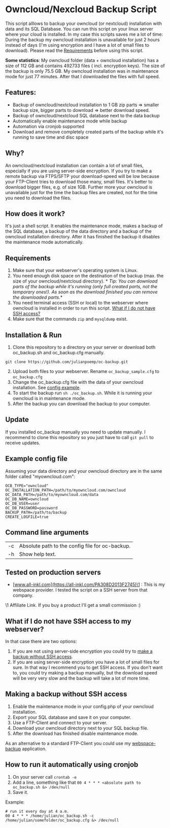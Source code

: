 # Owncloud/Nexcloud Backup Script

This script alllows to backup your owncloud (or nextcloud) installation with data and its SQL Database. You can run this
script
on your linux server where your cloud is installed. In my case this scripts saves me a lot of time: During the backup my
owncloud installation is unavailable for just 2 hours instead of days (I'm using encryption and I have a lot of small
files to download). Please read the [Requirements](https://github.com/julianpoemp/oc-backup#requirements) before using
this script.

**Some statistics**: My owncloud folder (data + owncloud installation) has a size of 112 GB and contains 492733 files (
incl. encryption keys). The size of the backup is only 75.5 GB. My owncloud installation was in maintenance mode for
just 77 minutes. After that I downloaded the files with full speed.

## Features:

- Backup of owncloud/nextcloud installation to 1 GB zip parts => smaller backup size, bigger parts to download => better
  download speed.
- Backup of owncloud/nextcloud SQL database next to the data backup
- Automatically enable maintenance mode while backup
- Automation via cronjob supported
- Download and remove completely created parts of the backup while it's running to save time and disc space

## Why?

An owncloud/nextcloud installation can contain a lot of small files, especially if you are using server-side encryption.
If you try to
make a remote backup via FTPS/SFTP your download-speed will be low because your FTP-Client tries to download those many,
small
files. It's better to download bigger files, e.g. of size 1GB. Further more your owncloud is unavailable just for the
time the backup files are created, not for the time you need to download the files.

## How does it work?

It's just a shell script. It enables the maintenance mode, makes a backup of the SQL database, a backup of the data
directory and a backup of the owncloud installation directory. After it has finished the backup it disables the
maintenance mode automatically.

## Requirements

1. Make sure that your webserver's operating system is Linux.
2. You need enough disk space on the destination of the backup (max. the size of your owncloud/nextcloud directory). *
   *Tip: You can download parts of the backup while it's running (only full created parts, not the temporary ones!). As
   soon as the download finished you can remove the downloaded parts.**
3. You need terminal access (SSH or local) to the webserver where owncloud is installed in order to run this
   script. [What if I do not have SSH access?](#what-if-i-do-not-have-access-to-my-webserver)
4. Make sure that the commands `zip` and `mysqldump` exist.

## Installation & Run

1. Clone this repository to a directory on your server or download both oc_backup.sh and oc_backup.cfg manually.

````shell
git clone https://github.com/julianpoemp/oc-backup.git
````

2. Upload both files to your webserver. Rename `oc_backup_sample.cfg` to `oc_backup.cfg`
2. Change the oc_backup.cfg file with the data of your owncloud installation.
   See [config example](#example-config-file).
3. To start the backup run `sh ./oc_backup.sh`. While it is running your owncloud is in maintenance mode.
4. After the backup you can download the backup to your computer.

## Update

If you installed oc_backup manually you need to update manually. I recommend to clone this repository so you just have
to call `git pull` to receive updates.

## Example config file

Assuming your data directory and your owncloud directory are in the same folder called "myowncloud.com":

````
OCB_TYPE="owncloud"
OC_INSTALLATION_PATH=/path/to/myowncloud.com/owncloud
OC_DATA_PATH=/path/to/myowncloud.com/data
OC_DB_NAME=owncloud
OC_DB_USER=user
OC_DB_PASSWORD=password
BACKUP_PATH=/path/to/backup
CREATE_LOGFILE=true
````

## Command line arguments

<table>
  <tbody>
    <tr>
      <td>
        -c
      </td>
      <td>
        Absolute path to the config file for oc-backup.
      </td>
    </tr>
     <tr>
      <td>
        -h
      </td>
      <td>
        Show help text.
      </td>
    </tr>
  </tbody>
</table>

## Tested on production servers

- [www.all-inkl.com](https://all-inkl.com/PA308D2013F2745)\1 : This is my webspace provider. I tested the script on a
  SSH server from that company.

\1 Affiliate Link. If you buy a product I'll get a small commission :)

## What if I do not have SSH access to my webserver?

In that case there are two options:

1) If you are not using server-side encryption you could try
   to [make a backup without SSH access](#making-a-backup-without-ssh-access).
2) If you are using server-side encryption you have a lot of small files for sure. In that way I recommend you to get
   SSH access. If you don't want to, you could try making a backup manually, but the download speed will be very very
   slow and the backup will take a lot of more time.

## Making a backup without SSH access

1. Enable the maintenance mode in your config.php of your owncloud installation.
2. Export your SQL database and save it on your computer.
3. Use a FTP-Client and connect to your server.
4. Download your owncloud directory next to your SQL backup file.
5. After the download has finished disable maintenance mode.

As an alternative to a standard FTP-Client you could use
my [webspace-backup](https://github.com/julianpoemp/webspace-backup) application.

## How to run it automatically using cronjob

1. On your server call `crontab -e`
2. Add a line, something like that ````00 4 * * * <absolute path to oc_backup.sh &> /dev/null````
3. Save it.

Example:

````
# run it every day at 4 a.m.
00 4 * * * /home/julian/oc_backup.sh -c /home/julian/somefolder/oc_backup.cfg &> /dev/null
````
